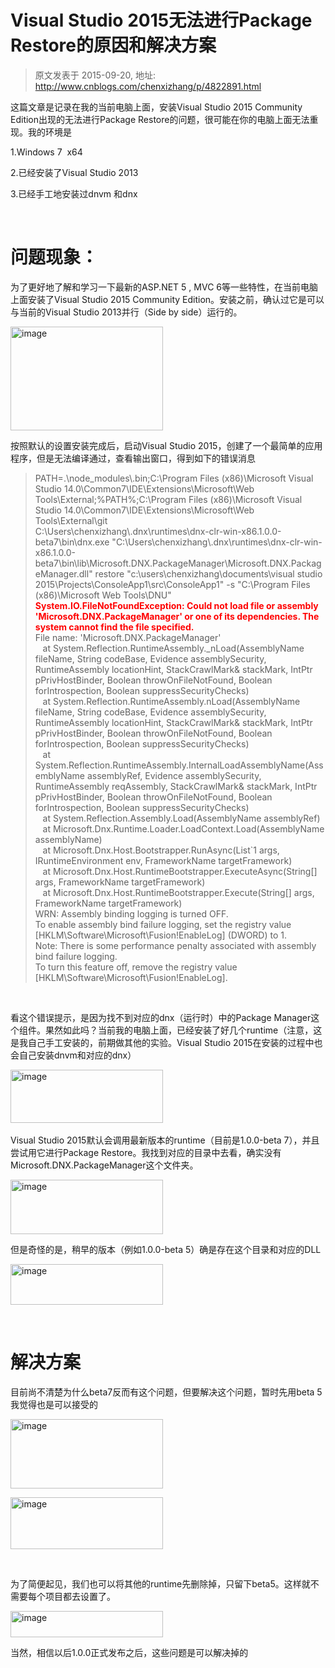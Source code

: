 # Visual Studio 2015无法进行Package Restore的原因和解决方案 
> 原文发表于 2015-09-20, 地址: http://www.cnblogs.com/chenxizhang/p/4822891.html 


<p>这篇文章是记录在我的当前电脑上面，安装Visual Studio 2015 Community Edition出现的无法进行Package Restore的问题，很可能在你的电脑上面无法重现。我的环境是</p> <p>1.Windows 7&nbsp; x64</p> <p>2.已经安装了Visual Studio 2013</p> <p>3.已经手工地安装过dnvm 和dnx </p> <p>&nbsp;</p> <h1>问题现象：</h1> <p>为了更好地了解和学习一下最新的ASP.NET 5 , MVC 6等一些特性，在当前电脑上面安装了Visual Studio 2015 Community Edition。安装之前，确认过它是可以与当前的Visual Studio 2013并行（Side by side）运行的。</p> <p><a href="http://images2015.cnblogs.com/blog/9072/201509/9072-20150920094315554-1253939678.png"><img title="image" border="0" alt="image" src="http://images2015.cnblogs.com/blog/9072/201509/9072-20150920094316789-1551384027.png" width="244" height="166"></a></p> <p>按照默认的设置安装完成后，启动Visual Studio 2015，创建了一个最简单的应用程序，但是无法编译通过，查看输出窗口，得到如下的错误消息</p> <blockquote> <p>PATH=.\node_modules\.bin;C:\Program Files (x86)\Microsoft Visual Studio 14.0\Common7\IDE\Extensions\Microsoft\Web Tools\External;%PATH%;C:\Program Files (x86)\Microsoft Visual Studio 14.0\Common7\IDE\Extensions\Microsoft\Web Tools\External\git<br>C:\Users\chenxizhang\.dnx\runtimes\dnx-clr-win-x86.1.0.0-beta7\bin\dnx.exe "C:\Users\chenxizhang\.dnx\runtimes\dnx-clr-win-x86.1.0.0-beta7\bin\lib\Microsoft.DNX.PackageManager\Microsoft.DNX.PackageManager.dll" restore "c:\users\chenxizhang\documents\visual studio 2015\Projects\ConsoleApp1\src\ConsoleApp1" -s "C:\Program Files (x86)\Microsoft Web Tools\DNU"<br><font color="#ff0000"><strong>System.IO.FileNotFoundException: Could not load file or assembly 'Microsoft.DNX.PackageManager' or one of its dependencies. The system cannot find the file specified.<br></strong></font>File name: 'Microsoft.DNX.PackageManager'<br>&nbsp;&nbsp; at System.Reflection.RuntimeAssembly._nLoad(AssemblyName fileName, String codeBase, Evidence assemblySecurity, RuntimeAssembly locationHint, StackCrawlMark&amp; stackMark, IntPtr pPrivHostBinder, Boolean throwOnFileNotFound, Boolean forIntrospection, Boolean suppressSecurityChecks)<br>&nbsp;&nbsp; at System.Reflection.RuntimeAssembly.nLoad(AssemblyName fileName, String codeBase, Evidence assemblySecurity, RuntimeAssembly locationHint, StackCrawlMark&amp; stackMark, IntPtr pPrivHostBinder, Boolean throwOnFileNotFound, Boolean forIntrospection, Boolean suppressSecurityChecks)<br>&nbsp;&nbsp; at System.Reflection.RuntimeAssembly.InternalLoadAssemblyName(AssemblyName assemblyRef, Evidence assemblySecurity, RuntimeAssembly reqAssembly, StackCrawlMark&amp; stackMark, IntPtr pPrivHostBinder, Boolean throwOnFileNotFound, Boolean forIntrospection, Boolean suppressSecurityChecks)<br>&nbsp;&nbsp; at System.Reflection.Assembly.Load(AssemblyName assemblyRef)<br>&nbsp;&nbsp; at Microsoft.Dnx.Runtime.Loader.LoadContext.Load(AssemblyName assemblyName)<br>&nbsp;&nbsp; at Microsoft.Dnx.Host.Bootstrapper.RunAsync(List`1 args, IRuntimeEnvironment env, FrameworkName targetFramework)<br>&nbsp;&nbsp; at Microsoft.Dnx.Host.RuntimeBootstrapper.ExecuteAsync(String[] args, FrameworkName targetFramework)<br>&nbsp;&nbsp; at Microsoft.Dnx.Host.RuntimeBootstrapper.Execute(String[] args, FrameworkName targetFramework)<br>WRN: Assembly binding logging is turned OFF.<br>To enable assembly bind failure logging, set the registry value [HKLM\Software\Microsoft\Fusion!EnableLog] (DWORD) to 1.<br>Note: There is some performance penalty associated with assembly bind failure logging.<br>To turn this feature off, remove the registry value [HKLM\Software\Microsoft\Fusion!EnableLog].</p></blockquote> <p>&nbsp;</p> <p>看这个错误提示，是因为找不到对应的dnx（运行时）中的Package Manager这个组件。果然如此吗？当前我的电脑上面，已经安装了好几个runtime（注意，这是我自己手工安装的，前期做其他的实验。Visual Studio 2015在安装的过程中也会自己安装dnvm和对应的dnx）</p> <p><a href="http://images2015.cnblogs.com/blog/9072/201509/9072-20150920094317789-618117051.png"><img title="image" border="0" alt="image" src="http://images2015.cnblogs.com/blog/9072/201509/9072-20150920094318508-623302837.png" width="244" height="85"></a><br><br>Visual Studio 2015默认会调用最新版本的runtime（目前是1.0.0-beta 7），并且尝试用它进行Package Restore。我找到对应的目录中去看，确实没有Microsoft.DNX.PackageManager这个文件夹。</p> <p><a href="http://images2015.cnblogs.com/blog/9072/201509/9072-20150920094319633-574730562.png"><img title="image" border="0" alt="image" src="http://images2015.cnblogs.com/blog/9072/201509/9072-20150920094320554-74785593.png" width="244" height="87"></a></p> <p>但是奇怪的是，稍早的版本（例如1.0.0-beta 5）确是存在这个目录和对应的DLL</p> <p><a href="http://images2015.cnblogs.com/blog/9072/201509/9072-20150920094322039-407972664.png"><img title="image" border="0" alt="image" src="http://images2015.cnblogs.com/blog/9072/201509/9072-20150920094322883-117626409.png" width="244" height="65"></a></p> <p>&nbsp;</p> <h1>解决方案</h1>    <p>目前尚不清楚为什么beta7反而有这个问题，但要解决这个问题，暂时先用beta 5我觉得也是可以接受的</p> <p><a href="http://images2015.cnblogs.com/blog/9072/201509/9072-20150920094323773-451750287.png"><img title="image" border="0" alt="image" src="http://images2015.cnblogs.com/blog/9072/201509/9072-20150920094324539-298127756.png" width="244" height="111"></a></p> <p><a href="http://images2015.cnblogs.com/blog/9072/201509/9072-20150920094325195-1693725915.png"><img title="image" border="0" alt="image" src="http://images2015.cnblogs.com/blog/9072/201509/9072-20150920094326179-675259211.png" width="244" height="83"></a></p> <p>&nbsp;</p> <p>为了简便起见，我们也可以将其他的runtime先删除掉，只留下beta5。这样就不需要每个项目都去设置了。</p> <p><a href="http://images2015.cnblogs.com/blog/9072/201509/9072-20150920094326976-168760204.png"><img title="image" border="0" alt="image" src="http://images2015.cnblogs.com/blog/9072/201509/9072-20150920094327554-1060783488.png" width="244" height="42"></a></p> <p>当然，相信以后1.0.0正式发布之后，这些问题是可以解决掉的</p>